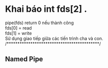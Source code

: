 # Khai báo int fds[2] .
pipe(fds) return 0 nếu thành công  
fds[0] = read  
fds[1] = write  
Sử dụng giao tiếp giữa các tiến trình cha và con.   
/*******************************************/
## Named Pipe
